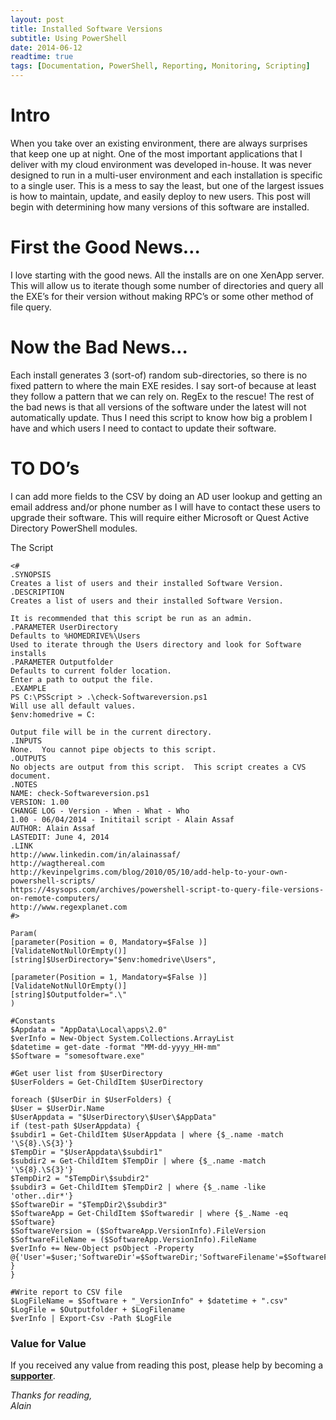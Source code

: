```yaml
---
layout: post
title: Installed Software Versions
subtitle: Using PowerShell
date: 2014-06-12
readtime: true
tags: [Documentation, PowerShell, Reporting, Monitoring, Scripting]
---
```

# Intro #
When you take over an existing environment, there are always surprises that keep one up at night. One of the most important applications that I deliver with my cloud environment was developed in-house. It was never designed to run in a multi-user environment and each installation is specific to a single user. This is a mess to say the least, but one of the largest issues is how to maintain, update, and easily deploy to new users. This post will begin with determining how many versions of this software are installed.

# First the Good News… #
I love starting with the good news. All the installs are on one XenApp server. This will allow us to iterate though some number of directories and query all the EXE’s for their version without making RPC’s or some other method of file query.

# Now the Bad News… #
Each install generates 3 (sort-of) random sub-directories, so there is no fixed pattern to where the main EXE resides. I say sort-of because at least they follow a pattern that we can rely on. RegEx to the rescue! The rest of the bad news is that all versions of the software under the latest will not automatically update. Thus I need this script to know how big a problem I have and which users I need to contact to update their software.

# TO DO’s #
I can add more fields to the CSV by doing an AD user lookup and getting an email address and/or phone number as I will have to contact these users to upgrade their software. This will require either Microsoft or Quest Active Directory PowerShell modules.

The Script

```posh
<#
.SYNOPSIS
Creates a list of users and their installed Software Version.
.DESCRIPTION
Creates a list of users and their installed Software Version.

It is recommended that this script be run as an admin.
.PARAMETER UserDirectory
Defaults to %HOMEDRIVE%\Users
Used to iterate through the Users directory and look for Software installs
.PARAMETER Outputfolder
Defaults to current folder location.
Enter a path to output the file.
.EXAMPLE
PS C:\PSScript > .\check-Softwareversion.ps1
Will use all default values.
$env:homedrive = C:

Output file will be in the current directory.
.INPUTS
None.  You cannot pipe objects to this script.
.OUTPUTS
No objects are output from this script.  This script creates a CVS document.
.NOTES
NAME: check-Softwareversion.ps1
VERSION: 1.00
CHANGE LOG - Version - When - What - Who
1.00 - 06/04/2014 - Inititail script - Alain Assaf
AUTHOR: Alain Assaf
LASTEDIT: June 4, 2014
.LINK
http://www.linkedin.com/in/alainassaf/
http://wagthereal.com
http://kevinpelgrims.com/blog/2010/05/10/add-help-to-your-own-powershell-scripts/
https://4sysops.com/archives/powershell-script-to-query-file-versions-on-remote-computers/
http://www.regexplanet.com
#>

Param(
[parameter(Position = 0, Mandatory=$False )]
[ValidateNotNullOrEmpty()]
[string]$UserDirectory="$env:homedrive\Users",

[parameter(Position = 1, Mandatory=$False )]
[ValidateNotNullOrEmpty()]
[string]$Outputfolder=".\"
)

#Constants
$Appdata = "AppData\Local\apps\2.0"
$verInfo = New-Object System.Collections.ArrayList
$datetime = get-date -format "MM-dd-yyyy_HH-mm"
$Software = "somesoftware.exe"

#Get user list from $UserDirectory
$UserFolders = Get-ChildItem $UserDirectory

foreach ($UserDir in $UserFolders) {
$User = $UserDir.Name
$UserAppdata = "$UserDirectory\$User\$AppData"
if (test-path $UserAppdata) {
$subdir1 = Get-ChildItem $UserAppdata | where {$_.name -match '\S{8}.\S{3}'}
$TempDir = "$UserAppdata\$subdir1"
$subdir2 = Get-ChildItem $TempDir | where {$_.name -match '\S{8}.\S{3}'}
$TempDir2 = "$TempDir\$subdir2"
$subdir3 = Get-ChildItem $TempDir2 | where {$_.name -like 'other..dir*'}
$SoftwareDir = "$TempDir2\$subdir3"
$SoftwareApp = Get-ChildItem $Softwaredir | where {$_.Name -eq $Software}
$SoftwareVersion = ($SoftwareApp.VersionInfo).FileVersion
$SoftwareFileName = ($SoftwareApp.VersionInfo).FileName
$verInfo += New-Object psObject -Property @{'User'=$user;'SoftwareDir'=$SoftwareDir;'SoftwareFilename'=$SoftwareFileName;'SoftwareVersion'=$SoftwareVersion}
}
}

#Write report to CSV file
$LogFileName = $Software + "_VersionInfo" + $datetime + ".csv"
$LogFile = $Outputfolder + $LogFilename
$verInfo | Export-Csv -Path $LogFile
```

### Value for Value
If you received any value from reading this post, please help by becoming a [**supporter**](https://www.paypal.com/donate?hosted_button_id=73HNLGA2SGLLU).

*Thanks for reading,*  
*Alain*